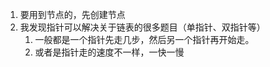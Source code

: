 1. 要用到节点的，先创建节点
2. 我发现指针可以解决关于链表的很多题目（单指针、双指针等）
   1. 一般都是一个指针先走几步，然后另一个指针再开始走。
   2. 或者是指针走的速度不一样，一快一慢